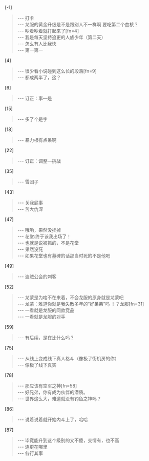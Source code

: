 
[-1] 
>--- 打卡<br>
>--- 龙服的黄金升级是不是跟别人不一样啊 要吃第二个血核？<br>
>--- 吵着吵着就打起来了[fn=4]<br>
>--- 我是每天坚持追更的人族少年（第二天）<br>
>--- 怎么有人比我快<br>
>--- 第一第一<br>

[4] 
>--- 很少看小说碰到这么长的段落[fn=9]<br>
>--- 都成两半了，这？<br>

[6] 
>--- 订正：事—是<br>

[15] 
>--- 多了个是字<br>

[18] 
>--- 暴力根有点呆啊<br>

[22] 
>--- 订正：调整—挑战<br>

[35] 
>--- 雪团子<br>

[43] 
>--- 关我屁事<br>
>--- 苦大仇深<br>

[47] 
>--- 哦哟，果然没挂掉<br>
>--- 花堂:终于该我出场了！<br>
>--- 也就是说被抓的，不是花堂<br>
>--- 果然没死<br>
>--- 如果花堂也有墓碑的话那当时死的不是他吧<br>

[49] 
>--- 盗贼公会的刺客<br>

[52] 
>--- 龙蒙是为啥不在来着，不会龙服的原身就是龙蒙吧<br>
>--- 龙蒙：难道你就是我失散多年的“好弟弟”吗 ！？龙服[fn=31]<br>
>--- 一看就是龙服的同款竞品<br>
>--- 一看就是龙服的对手<br>

[59] 
>--- 有后续，是在比什么吗？<br>

[75] 
>--- 从线上变成线下真人格斗（像极了街机房的你）<br>
>--- 像极了线下真实<br>

[78] 
>--- 那应该有空军之神[fn=58]<br>
>--- 好兄弟，你有成为伙伴的潜质。<br>
>--- 世界这么大，难道就没有钓鱼之神吗？<br>

[86] 
>--- 说着说着就开始内斗上了，哈哈<br>

[87] 
>--- 毕竟能升到这个级别的又不傻，交情有，也不高<br>
>--- 连更在哪里<br>
>--- 各行其事<br>
